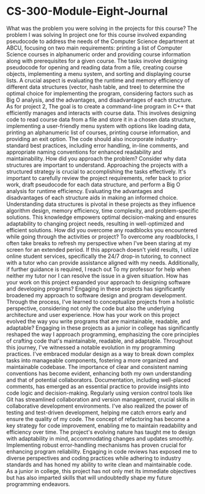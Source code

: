 # CS-300-Module-Eight-Journal
What was the problem you were solving in the projects for this course?
The problem I was solving In project one for this course involved expanding pseudocode to address the needs of the Computer Science department at ABCU, focusing on two main requirements: printing a list of Computer Science courses in alphanumeric order and providing course information along with prerequisites for a given course. The tasks involve designing pseudocode for opening and reading data from a file, creating course objects, implementing a menu system, and sorting and displaying course lists. A crucial aspect is evaluating the runtime and memory efficiency of different data structures (vector, hash table, and tree) to determine the optimal choice for implementing the program, considering factors such as Big O analysis, and the advantages, and disadvantages of each structure. As for project 2, The goal is to create a command-line program in C++ that efficiently manages and interacts with course data. This involves designing code to read course data from a file and store it in a chosen data structure, implementing a user-friendly menu system with options like loading data, printing an alphanumeric list of courses, printing course information, and providing an exit option. The code should also incorporate industry-standard best practices, including error handling, in-line comments, and appropriate naming conventions for enhanced readability and maintainability.
How did you approach the problem? Consider why data structures are important to understand.
Approaching the projects with a structured strategy is crucial to accomplishing the tasks effectively. It's important to carefully review the project requirements, refer back to prior work, draft pseudocode for each data structure, and perform a Big O analysis for runtime efficiency. Evaluating the advantages and disadvantages of each structure aids in making an informed choice. Understanding data structures is pivotal in these projects as they influence algorithm design, memory efficiency, time complexity, and problem-specific solutions. This knowledge empowers optimal decision-making and ensures adaptability to changing project needs, resulting in well-optimized and efficient solutions.
How did you overcome any roadblocks you encountered while going through the activities or project?
To overcome any roadblocks, I often take breaks to refresh my perspective when I've been staring at my screen for an extended period. If this approach doesn't yield results, I utilize online student services, specifically the 24/7 drop-in tutoring, to connect with a tutor who can provide assistance aligned with my needs. Additionally, if further guidance is required, I reach out To my professor for help when neither my tutor nor I can resolve the issue in a given situation.
How has your work on this project expanded your approach to designing software and developing programs?
Engaging in these projects has significantly broadened my approach to software design and program development. Through the process, I've learned to conceptualize projects from a holistic perspective, considering not only the code but also the underlying architecture and user experience.
How has your work on this project evolved the way you write programs that are maintainable, readable, and adaptable?
Engaging in these projects as a junior in college has significantly reshaped the way I approach programming, emphasizing the core principles of crafting code that's maintainable, readable, and adaptable. Throughout this journey, I've witnessed a notable evolution in my programming practices. I've embraced modular design as a way to break down complex tasks into manageable components, fostering a more organized and maintainable codebase. The importance of clear and consistent naming conventions has become evident, enhancing both my own understanding and that of potential collaborators. Documentation, including well-placed comments, has emerged as an essential practice to provide insights into code logic and decision-making. Regularly using version control tools like Git has streamlined collaboration and version management, crucial skills in collaborative development environments. I've also realized the power of testing and test-driven development, helping me catch errors early and ensure the quality of my code. The concept of refactoring has become a key strategy for code improvement, enabling me to maintain readability and efficiency over time. The project's evolving nature has taught me to design with adaptability in mind, accommodating changes and updates smoothly. Implementing robust error-handling mechanisms has proven crucial for enhancing program reliability. Engaging in code reviews has exposed me to diverse perspectives and coding practices while adhering to industry standards and has honed my ability to write clean and maintainable code. As a junior in college, this project has not only met its immediate objectives but has also imparted skills that will undoubtedly shape my future programming endeavors.
